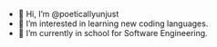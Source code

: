 - 👋 Hi, I’m @poeticallyunjust
- 👀 I’m interested in learning new coding languages.
- 🌱 I’m currently in school for Software Engineering.

<!---
poeticallyunjust/poeticallyunjust is a ✨ special ✨ repository because its `README.md` (this file) appears on your GitHub profile.
You can click the Preview link to take a look at your changes.
--->
